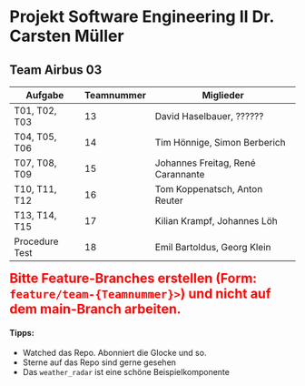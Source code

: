 # Projekt Software Engineering II Dr. Carsten Müller

## Team Airbus 03

|    Aufgabe     | Teamnummer | Miglieder                         |
|----------------|------------|-----------------------------------|
| T01, T02, T03  |     13     | David Haselbauer, ??????          |
| T04, T05, T06  |     14     | Tim Hönnige, Simon Berberich      |
| T07, T08, T09  |     15     | Johannes Freitag, René Carannante |
| T10, T11, T12  |     16     | Tom Koppenatsch, Anton Reuter     |
| T13, T14, T15  |     17     | Kilian Krampf, Johannes Löh       |
| Procedure Test |     18     | Emil Bartoldus, Georg Klein       |


<span style="color:red;font-size:17pt;font-weight: bolder">
Bitte Feature-Branches erstellen (Form: <code style="color:red">feature/team-{Teamnummer}&gt;</code>) und nicht auf dem main-Branch arbeiten.
</span>

#### Tipps:
 * Watched das Repo. Abonniert die Glocke und so.
 * Sterne auf das Repo sind gerne gesehen
 * Das `weather_radar` ist eine schöne Beispielkomponente